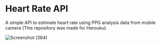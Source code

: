 # Heart Rate API

A simple API to estimate heart rate using PPG analysis data from mobile camera (This repository was made for Herouku) 


![Screenshot (364)](https://github.com/FaisalDH/heart-rate-api/assets/109041188/de386e7e-2829-4a1e-9af3-8600da1d3af0)
